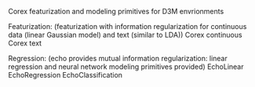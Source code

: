 Corex featurization and modeling primitives for D3M envrionments

Featurization:
(featurization with information regularization for continuous data (linear Gaussian model) and text (similar to LDA))
Corex continuous
Corex text

Regression:
(echo provides mutual information regularization: linear regression and neural network modeling primitives provided)
EchoLinear 
EchoRegression
EchoClassification
